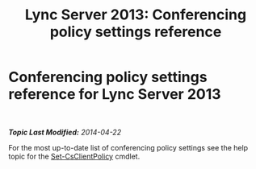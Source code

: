 ﻿---
title: 'Lync Server 2013: Conferencing policy settings reference'
TOCTitle: Conferencing policy settings reference
ms:assetid: ec8125f7-ef78-4a2b-8db0-4dd3cf5a4065
ms:mtpsurl: https://technet.microsoft.com/en-us/library/Gg429724(v=OCS.15)
ms:contentKeyID: 48185737
ms.date: 07/23/2014
mtps_version: v=OCS.15
---

<div data-xmlns="http://www.w3.org/1999/xhtml">

<div class="topic" data-xmlns="http://www.w3.org/1999/xhtml" data-msxsl="urn:schemas-microsoft-com:xslt" data-cs="http://msdn.microsoft.com/en-us/">

<div data-asp="http://msdn2.microsoft.com/asp">

# Conferencing policy settings reference for Lync Server 2013

</div>

<div id="mainSection">

<div id="mainBody">

<span> </span>

_**Topic Last Modified:** 2014-04-22_

For the most up-to-date list of conferencing policy settings see the help topic for the [Set-CsClientPolicy](https://docs.microsoft.com/en-us/powershell/module/skype/Set-CsClientPolicy) cmdlet.

</div>

<span> </span>

</div>

</div>

</div>

